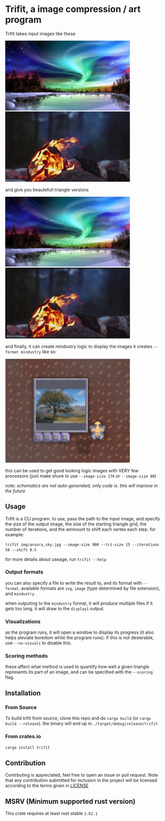 # Trifit, a image compression / art program

Trifit takes input images like these

<img src="./doc/assets/in/aroura_sky.jpg" width="400">
<img src="./doc/assets/in/fire.jpg" width="400">

and give you beautefull triangle versions

<img src="./doc/assets/out/aroura_sky.png" width="400">
<img src="./doc/assets/out/fire.png" width="400">

and finally, it can create mindustry logic to display the images it creates `--format mindustry` like so:

<img src="./doc/assets/out/mindustry-tree.png" width="400">

this can be used to get good looking logic images with VERY few processors (just make shure to use `--image-size 176` or `--image-size 80`)

note: *schematics are not auto-generated, only code is. this will improve in the future*

## Usage

Trifit is a CLI program. to use, pass the path to the input image, and specify the size of the output image, the size of the starting triangle grid, the number of iterations, and the ammount to shift each vertex each step. for example:

`trifit img/aroura_sky.jpg --image-size 900 --tri-size 15 --iterations 50 --shift 0.5`

for more details about useage, run `trifit --help`

### Output formats

you can also specify a file to write the result to, and its format with `--format`. available formats are `svg`, `image` (type determined by file extension), and `mindustry`

when outputing to the `mindustry` format, it will produce multiple files if it gets too long. it will draw to the `display1` output.

### Visualizations

as the program runs, it will open a window to display its progress (it also helps aleviate boredom while the program runs). if this is not desierable, use `--no-visuals` to disable this.

### Scoring methods

these affect what method is used to quantify how well a given triangle represents its part of an image, and can be specified with the `--scoring` flag.

## Installation

### From Source

To build trifit from source, clone this repo and do `cargo build` (or `cargo build --release`). the binary will end up in `./target/debug|release/trifit`

### From crates.io

`cargo install trifit`

## Contribution

Contrbuting is appreciated, feel free to open an issue or pull request. Note that any contribution submitted for inclusion in the project will be licensed according to the terms given in [LICENSE](LICENSE)

## MSRV (Minimum supported rust version)

This crate requires at least rust stable `1.62.1`
